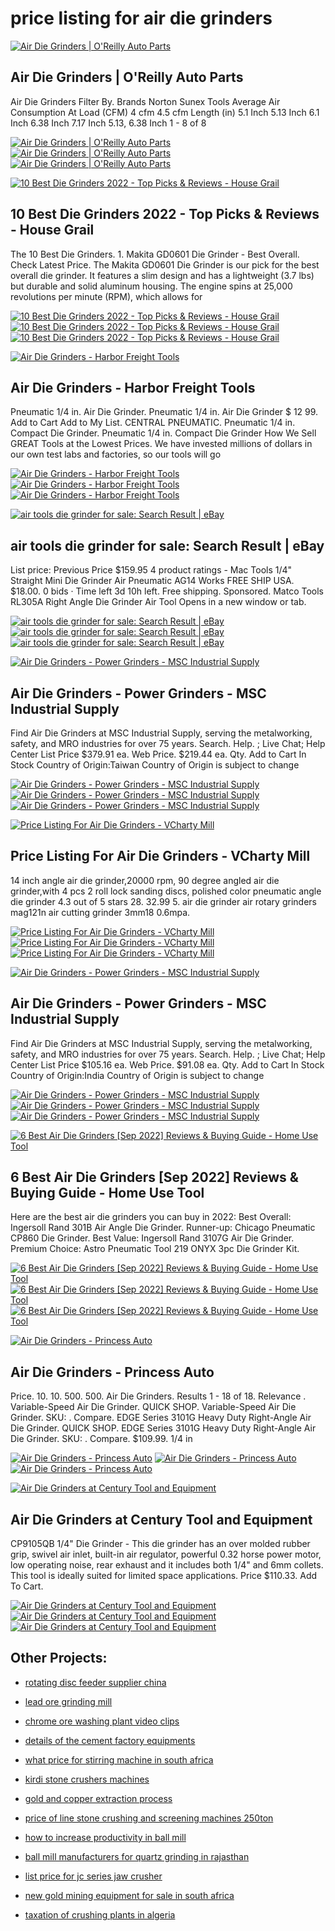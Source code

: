 # price listing for air die grinders
<a href="https://mnn.zoosnet.net/LR/Chatpre.aspx?id=MNN94995150&p=https%3A//www.educationcare.in/" target="_blank">![Air Die Grinders | O'Reilly Auto Parts](https://github.com/CUproject/image/raw/main/10.jpg)</a>
## Air Die Grinders | O'Reilly Auto Parts
Air Die Grinders Filter By. Brands Norton Sunex Tools Average Air Consumption At Load (CFM) 4 cfm 4.5 cfm Length (in) 5.1 Inch 5.13 Inch 6.1 Inch 6.38 Inch 7.17 Inch 5.13, 6.38 Inch 1 - 8 of 8 
<a href="https://mnn.zoosnet.net/LR/Chatpre.aspx?id=MNN94995150&p=https%3A//www.educationcare.in/" target="_blank">![Air Die Grinders | O'Reilly Auto Parts](https://github.com/CUproject/image/raw/main/get-price.png)</a> <a href="https://www.educationcare.in/message-board/" target="_blank">![Air Die Grinders | O'Reilly Auto Parts](https://github.com/CUproject/image/raw/main/leave-a-message.png)</a> <a href="//whatsapp.shibangsoft.com/WhatsApp.php" target="_blank" id="whatsapp">![Air Die Grinders | O'Reilly Auto Parts](https://github.com/CUproject/image/raw/main/whatsapp.png)</a>
<a href="https://mnn.zoosnet.net/LR/Chatpre.aspx?id=MNN94995150&p=https%3A//www.educationcare.in/" target="_blank">![10 Best Die Grinders 2022 - Top Picks & Reviews - House Grail](https://github.com/CUproject/image/raw/main/102.jpg)</a>
## 10 Best Die Grinders 2022 - Top Picks & Reviews - House Grail
The 10 Best Die Grinders. 1. Makita GD0601 Die Grinder - Best Overall. Check Latest Price. The Makita GD0601 Die Grinder is our pick for the best overall die grinder. It features a slim design and has a lightweight (3.7 lbs) but durable and solid aluminum housing. The engine spins at 25,000 revolutions per minute (RPM), which allows for 
<a href="https://mnn.zoosnet.net/LR/Chatpre.aspx?id=MNN94995150&p=https%3A//www.educationcare.in/" target="_blank">![10 Best Die Grinders 2022 - Top Picks & Reviews - House Grail](https://github.com/CUproject/image/raw/main/get-price.png)</a> <a href="https://www.educationcare.in/message-board/" target="_blank">![10 Best Die Grinders 2022 - Top Picks & Reviews - House Grail](https://github.com/CUproject/image/raw/main/leave-a-message.png)</a> <a href="//whatsapp.shibangsoft.com/WhatsApp.php" target="_blank" id="whatsapp">![10 Best Die Grinders 2022 - Top Picks & Reviews - House Grail](https://github.com/CUproject/image/raw/main/whatsapp.png)</a>
<a href="https://mnn.zoosnet.net/LR/Chatpre.aspx?id=MNN94995150&p=https%3A//www.educationcare.in/" target="_blank">![Air Die Grinders - Harbor Freight Tools](https://github.com/CUproject/image/raw/main/16.jpg)</a>
## Air Die Grinders - Harbor Freight Tools
Pneumatic 1/4 in. Air Die Grinder. Pneumatic 1/4 in. Air Die Grinder $ 12 99. Add to Cart Add to My List. CENTRAL PNEUMATIC. Pneumatic 1/4 in. Compact Die Grinder. Pneumatic 1/4 in. Compact Die Grinder  How We Sell GREAT Tools at the Lowest Prices. We have invested millions of dollars in our own test labs and factories, so our tools will go 
<a href="https://mnn.zoosnet.net/LR/Chatpre.aspx?id=MNN94995150&p=https%3A//www.educationcare.in/" target="_blank">![Air Die Grinders - Harbor Freight Tools](https://github.com/CUproject/image/raw/main/get-price.png)</a> <a href="https://www.educationcare.in/message-board/" target="_blank">![Air Die Grinders - Harbor Freight Tools](https://github.com/CUproject/image/raw/main/leave-a-message.png)</a> <a href="//whatsapp.shibangsoft.com/WhatsApp.php" target="_blank" id="whatsapp">![Air Die Grinders - Harbor Freight Tools](https://github.com/CUproject/image/raw/main/whatsapp.png)</a>
<a href="https://mnn.zoosnet.net/LR/Chatpre.aspx?id=MNN94995150&p=https%3A//www.educationcare.in/" target="_blank">![air tools die grinder for sale: Search Result | eBay](https://github.com/CUproject/image/raw/main/45.jpg)</a>
## air tools die grinder for sale: Search Result | eBay
List price: Previous Price $159.95  4 product ratings - Mac Tools 1/4" Straight Mini Die Grinder Air Pneumatic AG14 Works FREE SHIP USA. $18.00. 0 bids · Time left 3d 10h left. Free shipping. Sponsored. Matco Tools RL305A Right Angle Die Grinder Air Tool Opens in a new window or tab.
<a href="https://mnn.zoosnet.net/LR/Chatpre.aspx?id=MNN94995150&p=https%3A//www.educationcare.in/" target="_blank">![air tools die grinder for sale: Search Result | eBay](https://github.com/CUproject/image/raw/main/get-price.png)</a> <a href="https://www.educationcare.in/message-board/" target="_blank">![air tools die grinder for sale: Search Result | eBay](https://github.com/CUproject/image/raw/main/leave-a-message.png)</a> <a href="//whatsapp.shibangsoft.com/WhatsApp.php" target="_blank" id="whatsapp">![air tools die grinder for sale: Search Result | eBay](https://github.com/CUproject/image/raw/main/whatsapp.png)</a>
<a href="https://mnn.zoosnet.net/LR/Chatpre.aspx?id=MNN94995150&p=https%3A//www.educationcare.in/" target="_blank">![Air Die Grinders - Power Grinders - MSC Industrial Supply](https://github.com/CUproject/image/raw/main/41.jpg)</a>
## Air Die Grinders - Power Grinders - MSC Industrial Supply
Find Air Die Grinders at MSC Industrial Supply, serving the metalworking, safety, and MRO industries for over 75 years. Search. Help. ; Live Chat; Help Center  List Price $379.91 ea. Web Price. $219.44 ea. Qty. Add to Cart In Stock Country of Origin:Taiwan Country of Origin is subject to change 
<a href="https://mnn.zoosnet.net/LR/Chatpre.aspx?id=MNN94995150&p=https%3A//www.educationcare.in/" target="_blank">![Air Die Grinders - Power Grinders - MSC Industrial Supply](https://github.com/CUproject/image/raw/main/get-price.png)</a> <a href="https://www.educationcare.in/message-board/" target="_blank">![Air Die Grinders - Power Grinders - MSC Industrial Supply](https://github.com/CUproject/image/raw/main/leave-a-message.png)</a> <a href="//whatsapp.shibangsoft.com/WhatsApp.php" target="_blank" id="whatsapp">![Air Die Grinders - Power Grinders - MSC Industrial Supply](https://github.com/CUproject/image/raw/main/whatsapp.png)</a>
<a href="https://mnn.zoosnet.net/LR/Chatpre.aspx?id=MNN94995150&p=https%3A//www.educationcare.in/" target="_blank">![Price Listing For Air Die Grinders - VCharty Mill](https://github.com/CUproject/image/raw/main/66.jpg)</a>
## Price Listing For Air Die Grinders - VCharty Mill
14 inch angle air die grinder,20000 rpm, 90 degree angled air die grinder,with 4 pcs 2 roll lock sanding discs, polished color pneumatic angle die grinder 4.3 out of 5 stars 28. 32.99 5. air die grinder air rotary grinders mag121n air cutting grinder 3mm18 0.6mpa.
<a href="https://mnn.zoosnet.net/LR/Chatpre.aspx?id=MNN94995150&p=https%3A//www.educationcare.in/" target="_blank">![Price Listing For Air Die Grinders - VCharty Mill](https://github.com/CUproject/image/raw/main/get-price.png)</a> <a href="https://www.educationcare.in/message-board/" target="_blank">![Price Listing For Air Die Grinders - VCharty Mill](https://github.com/CUproject/image/raw/main/leave-a-message.png)</a> <a href="//whatsapp.shibangsoft.com/WhatsApp.php" target="_blank" id="whatsapp">![Price Listing For Air Die Grinders - VCharty Mill](https://github.com/CUproject/image/raw/main/whatsapp.png)</a>
<a href="https://mnn.zoosnet.net/LR/Chatpre.aspx?id=MNN94995150&p=https%3A//www.educationcare.in/" target="_blank">![Air Die Grinders - Power Grinders - MSC Industrial Supply](https://github.com/CUproject/image/raw/main/106.jpg)</a>
## Air Die Grinders - Power Grinders - MSC Industrial Supply
Find Air Die Grinders at MSC Industrial Supply, serving the metalworking, safety, and MRO industries for over 75 years. Search. Help. ; Live Chat; Help Center  List Price $105.16 ea. Web Price. $91.08 ea. Qty. Add to Cart In Stock Country of Origin:India Country of Origin is subject to change 
<a href="https://mnn.zoosnet.net/LR/Chatpre.aspx?id=MNN94995150&p=https%3A//www.educationcare.in/" target="_blank">![Air Die Grinders - Power Grinders - MSC Industrial Supply](https://github.com/CUproject/image/raw/main/get-price.png)</a> <a href="https://www.educationcare.in/message-board/" target="_blank">![Air Die Grinders - Power Grinders - MSC Industrial Supply](https://github.com/CUproject/image/raw/main/leave-a-message.png)</a> <a href="//whatsapp.shibangsoft.com/WhatsApp.php" target="_blank" id="whatsapp">![Air Die Grinders - Power Grinders - MSC Industrial Supply](https://github.com/CUproject/image/raw/main/whatsapp.png)</a>
<a href="https://mnn.zoosnet.net/LR/Chatpre.aspx?id=MNN94995150&p=https%3A//www.educationcare.in/" target="_blank">![6 Best Air Die Grinders [Sep 2022] Reviews & Buying Guide - Home Use Tool](https://github.com/CUproject/image/raw/main/28.jpg)</a>
## 6 Best Air Die Grinders [Sep 2022] Reviews & Buying Guide - Home Use Tool
Here are the best air die grinders you can buy in 2022: Best Overall: Ingersoll Rand 301B Air Angle Die Grinder. Runner-up: Chicago Pneumatic CP860 Die Grinder. Best Value: Ingersoll Rand 3107G Air Die Grinder. Premium Choice: Astro Pneumatic Tool 219 ONYX 3pc Die Grinder Kit.
<a href="https://mnn.zoosnet.net/LR/Chatpre.aspx?id=MNN94995150&p=https%3A//www.educationcare.in/" target="_blank">![6 Best Air Die Grinders [Sep 2022] Reviews & Buying Guide - Home Use Tool](https://github.com/CUproject/image/raw/main/get-price.png)</a> <a href="https://www.educationcare.in/message-board/" target="_blank">![6 Best Air Die Grinders [Sep 2022] Reviews & Buying Guide - Home Use Tool](https://github.com/CUproject/image/raw/main/leave-a-message.png)</a> <a href="//whatsapp.shibangsoft.com/WhatsApp.php" target="_blank" id="whatsapp">![6 Best Air Die Grinders [Sep 2022] Reviews & Buying Guide - Home Use Tool](https://github.com/CUproject/image/raw/main/whatsapp.png)</a>
<a href="https://mnn.zoosnet.net/LR/Chatpre.aspx?id=MNN94995150&p=https%3A//www.educationcare.in/" target="_blank">![Air Die Grinders - Princess Auto](https://github.com/CUproject/image/raw/main/17.jpg)</a>
## Air Die Grinders - Princess Auto
Price. 10. 10. 500. 500. Air Die Grinders. Results 1 - 18 of 18. Relevance . Variable-Speed Air Die Grinder. QUICK SHOP. Variable-Speed Air Die Grinder. SKU: . Compare.  EDGE Series 3101G Heavy Duty Right-Angle Air Die Grinder. QUICK SHOP. EDGE Series 3101G Heavy Duty Right-Angle Air Die Grinder. SKU: . Compare. $109.99. 1/4 in 
<a href="https://mnn.zoosnet.net/LR/Chatpre.aspx?id=MNN94995150&p=https%3A//www.educationcare.in/" target="_blank">![Air Die Grinders - Princess Auto](https://github.com/CUproject/image/raw/main/get-price.png)</a> <a href="https://www.educationcare.in/message-board/" target="_blank">![Air Die Grinders - Princess Auto](https://github.com/CUproject/image/raw/main/leave-a-message.png)</a> <a href="//whatsapp.shibangsoft.com/WhatsApp.php" target="_blank" id="whatsapp">![Air Die Grinders - Princess Auto](https://github.com/CUproject/image/raw/main/whatsapp.png)</a>
<a href="https://mnn.zoosnet.net/LR/Chatpre.aspx?id=MNN94995150&p=https%3A//www.educationcare.in/" target="_blank">![Air Die Grinders at Century Tool and Equipment](https://github.com/CUproject/image/raw/main/109.jpg)</a>
## Air Die Grinders at Century Tool and Equipment
CP9105QB 1/4" Die Grinder - This die grinder has an over molded rubber grip, swivel air inlet, built-in air regulator, powerful 0.32 horse power motor, low operating noise, rear exhaust and it includes both 1/4" and 6mm collets. This tool is ideally suited for limited space applications. Price $110.33. Add To Cart.
<a href="https://mnn.zoosnet.net/LR/Chatpre.aspx?id=MNN94995150&p=https%3A//www.educationcare.in/" target="_blank">![Air Die Grinders at Century Tool and Equipment](https://github.com/CUproject/image/raw/main/get-price.png)</a> <a href="https://www.educationcare.in/message-board/" target="_blank">![Air Die Grinders at Century Tool and Equipment](https://github.com/CUproject/image/raw/main/leave-a-message.png)</a> <a href="//whatsapp.shibangsoft.com/WhatsApp.php" target="_blank" id="whatsapp">![Air Die Grinders at Century Tool and Equipment](https://github.com/CUproject/image/raw/main/whatsapp.png)</a>
## Other Projects:
* [rotating disc feeder supplier china](rotating%20disc%20feeder%20supplier%20china.md)
* [lead ore grinding mill](lead%20ore%20grinding%20mill.md)
* [chrome ore washing plant video clips](chrome%20ore%20washing%20plant%20video%20clips.md)
* [details of the cement factory equipments](details%20of%20the%20cement%20factory%20equipments.md)
* [what price for stirring machine in south africa](what%20price%20for%20stirring%20machine%20in%20south%20africa.md)
* [kirdi stone crushers machines](kirdi%20stone%20crushers%20machines.md)
* [gold and copper extraction process](gold%20and%20copper%20extraction%20process.md)
* [price of line stone crushing and screening machines 250ton](price%20of%20line%20stone%20crushing%20and%20screening%20machines%20250ton.md)
* [how to increase productivity in ball mill](how%20to%20increase%20productivity%20in%20ball%20mill.md)
* [ball mill manufacturers for quartz grinding in rajasthan](ball%20mill%20manufacturers%20for%20quartz%20grinding%20in%20rajasthan.md)
* [list price for jc series jaw crusher](list%20price%20for%20jc%20series%20jaw%20crusher.md)
* [new gold mining equipment for sale in south africa](new%20gold%20mining%20equipment%20for%20sale%20in%20south%20africa.md)
* [taxation of crushing plants in algeria](taxation%20of%20crushing%20plants%20in%20algeria.md)
